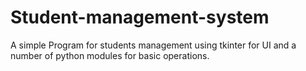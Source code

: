 # Student-management-system
A simple Program for students management using tkinter for UI and a number of python modules for basic operations.
